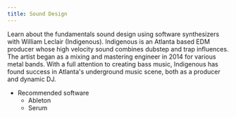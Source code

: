 ```yaml
---
title: Sound Design
---
```

<!-- ![Picture of William Leclair](../assets/workshops/leclair.jpg#icon) -->

Learn about the fundamentals sound design using software synthesizers with William Leclair (Indigenous). Indigenous is an Atlanta based EDM producer whose high velocity sound combines dubstep and trap influences. The artist began as a mixing and mastering engineer in 2014 for various metal bands. With a full attention to creating bass music, Indigenous has found success in Atlanta's underground music scene, both as a producer and dynamic DJ.

* Recommended software
    * Ableton
    * Serum
